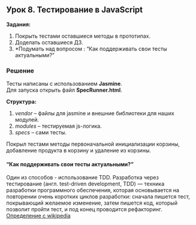 ## Урок 8. Тестирование в JavaScript
**Задания:** 
1. Покрыть тестами оставшиеся методы в прототипах.
2. Доделать оставшиеся ДЗ.
3. *Подумать над вопросом : “Как поддерживать свои тесты актуальными?”

### Решение
Тесты написаны с использованием **Jasmine**.  
Для запуска открыть файл **SpecRunner.html**.  

**Структура:**
1. *vendor* – файлы для jasmine и внешние библиотеки для наших модулей.
2. *modules* – тестируемая js-логика.
3. *specs* – сами тесты.

Покрыл тестами методы первоначальной инициализации корзины, добавление продукта в корзину и удаление из корзины.  
#### “Как поддерживать свои тесты актуальными?”  
Один из способов - использование TDD.
Разработка через тестирование (англ. test-driven development, TDD) — техника разработки программного обеспечения, которая основывается на повторении очень коротких циклов разработки: сначала пишется тест, покрывающий желаемое изменение, затем пишется код, который позволит пройти тест, и под конец проводится рефакторинг.  
[Определение с wikipedia](https://ru.wikipedia.org/wiki/%D0%A0%D0%B0%D0%B7%D1%80%D0%B0%D0%B1%D0%BE%D1%82%D0%BA%D0%B0_%D1%87%D0%B5%D1%80%D0%B5%D0%B7_%D1%82%D0%B5%D1%81%D1%82%D0%B8%D1%80%D0%BE%D0%B2%D0%B0%D0%BD%D0%B8%D0%B5)
